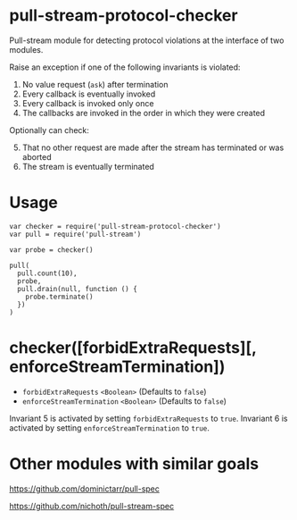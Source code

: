 # pull-stream-protocol-checker

Pull-stream module for detecting protocol violations at the interface of two modules.

Raise an exception if one of the following invariants is violated:

1. No value request (````ask````) after termination
2. Every callback is eventually invoked
3. Every callback is invoked only once
4. The callbacks are invoked in the order in which they were created

Optionally can check:

5. That no other request are made after the stream has terminated or was aborted
6. The stream is eventually terminated

# Usage

````
var checker = require('pull-stream-protocol-checker')
var pull = require('pull-stream')

var probe = checker()

pull(
  pull.count(10),
  probe,
  pull.drain(null, function () {
    probe.terminate()
  }) 
)
````

# checker([forbidExtraRequests][, enforceStreamTermination])

* ````forbidExtraRequests```` ````<Boolean>```` (Defaults to ````false````)
* ````enforceStreamTermination```` ````<Boolean>```` (Defaults to ````false````)

Invariant 5 is activated by setting ````forbidExtraRequests```` to ````true````. Invariant 6 is activated by setting ````enforceStreamTermination```` to ````true````.

# Other modules with similar goals

https://github.com/dominictarr/pull-spec

https://github.com/nichoth/pull-stream-spec
